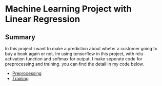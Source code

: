 <h1>Machine Learning Project with Linear Regression</h1>

<h2>Summary</h2>

In this project i want to make a prediction about wheter a customer going to buy a book again or not. Im using tensorflow in this project, with relu activation function and softmax for output. I make seperate code for preprocessing and training. you can find the detail in my code below.
- <a href="https://github.com/Raihanp02/DeepLearning_NeuralNetwork/blob/main/Preprocessing.ipynb">Preprocessing</a>
- <a href="https://github.com/Raihanp02/DeepLearning_NeuralNetwork/blob/main/Training.ipynb">Training</a>
